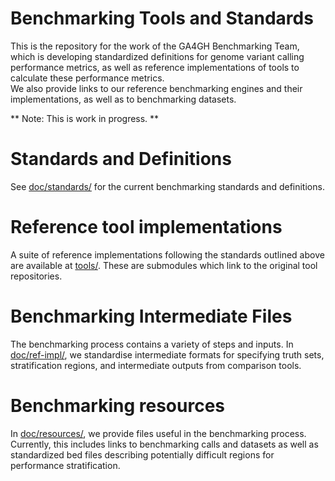 # Benchmarking Tools and Standards

This is the repository for the work of the GA4GH Benchmarking Team, which is developing standardized definitions for genome variant calling performance metrics, as well as reference implementations of tools to calculate these performance metrics.  
We also provide links to our reference benchmarking engines and their implementations, as well as to benchmarking datasets.

** Note: This is work in progress. **

# Standards and Definitions

See [doc/standards/](doc/standards/) for the current
benchmarking standards and definitions.

# Reference tool implementations

A suite of reference implementations following the standards outlined above are available at [tools/](tools/). 
These are submodules which link to the original tool repositories.

# Benchmarking Intermediate Files

The benchmarking process contains a variety of steps and inputs. In
[doc/ref-impl/](doc/ref-impl/), we standardise intermediate
formats for specifying truth sets, stratification regions, and intermediate 
outputs from comparison tools.

# Benchmarking resources

In [doc/resources/](doc/resources/), we provide files useful in the benchmarking process.  Currently, this includes links to benchmarking calls and datasets as well as standardized bed files describing potentially difficult regions for performance stratification.

